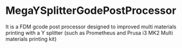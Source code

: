 # MegaYSplitterGodePostProcessor
It is a FDM gcode post processor designed to improved multi materials printing with a Y splitter (such as Prometheus and Prusa i3 MK2 Multi materials printing kit) 
